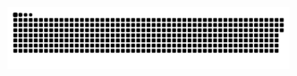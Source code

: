 ![github contribution grid snake animation](https://github.com/RomanYankov/snake/blob/output/github-contribution-grid-snake-dark.svg)
